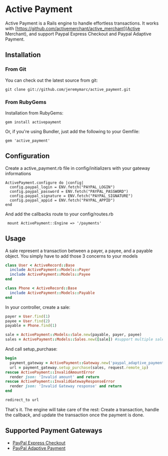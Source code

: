 # Active Payment

Active Payment is a Rails engine to handle effortless transactions.
It works with [https://github.com/activemerchant/active_merchant](Active Merchant), and support Paypal Express Checkout
and Paypal Adaptive Payment.

## Installation

### From Git

You can check out the latest source from git:

    git clone git://github.com/jeremymarc/active_payment.git


### From RubyGems

Installation from RubyGems:

    gem install activepayment

Or, if you're using Bundler, just add the following to your Gemfile:

    gem 'active_payment'


## Configuration

Create a active_payment.rb file in config/initializers with your gateway informations

    ActivePayment.configure do |config|
      config.paypal_login = ENV.fetch("PAYPAL_LOGIN")
      config.paypal_password = ENV.fetch("PAYPAL_PASSWORD")
      config.paypal_signature = ENV.fetch("PAYPAL_SIGNATURE")
      config.paypal_appid = ENV.fetch("PAYPAL_APPID")
    end

And add the callbacks route to your config/routes.rb

     mount ActivePayment::Engine => '/payments'

## Usage

  A sale represent a transaction between a payer, a payee, and a payable object.
  You simply have to add those 3 concerns to your models

  ```ruby
  class User < ActiveRecord::Base
    include ActivePayment::Models::Payer
    include ActivePayment::Models::Payee
  end

  class Phone < ActiveRecord::Base
    include ActivePayment::Models::Payable
  end
  ```


  In your controller, create a sale:
  ```ruby
  payer = User.find(1)
  payee = User.find(2)
  payable = Phone.find(1)

  sale = ActivePayment::Models::Sale.new(payable, payer, payee)
  sales = ActivePayment::Models::Sales.new([sale]) #support multiple sales
  ```


  And call setup_purchase:

  ```ruby
  begin
    payment_gateway = ActivePayment::Gateway.new('paypal_adaptive_payment')
    url = payment_gateway.setup_purchase(sales, request.remote_ip)
  rescue ActivePayment::InvalidAmountError
    render json: 'Invalid amount' and return
  rescue ActivePayment::InvalidGatewayResponseError
    render json: 'Invalid Gateway response' and return
  end

  redirect_to url
  ```

  That's it. The engine will take care of the rest: Create a transaction, handle the callback,
  and update the transaction once the payment is done.

## Supported Payment Gateways
* [PayPal Express Checkout](https://www.paypal.com/webapps/mpp/express-checkout)
* [PayPal Adaptive Payment](https://developer.paypal.com/docs/classic/adaptive-payments/integration-guide/APIntro/)
